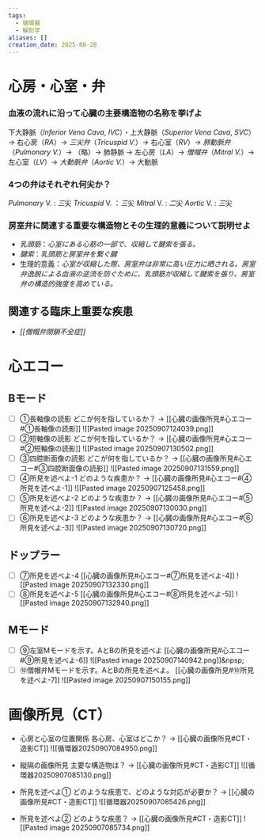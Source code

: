 ```yaml
---
tags:
  - 循環器
  - 解剖学
aliases: []
creation_date: 2025-08-28
---
```


# 心房・心室・弁

### 血液の流れに沿って心臓の主要構造物の名称を挙げよ
下大静脈（*Inferior Vena Cava*, *IVC*）・上大静脈（*Superior Vena Cava*, *SVC*）→ 右心房（*RA*）→ *三尖弁*（*Tricuspid V.*）→ 右心室（*RV*）→ *肺動脈弁*（*Pulmonary V.*）→ （略）→ 肺静脈 → 左心房（*LA*）→ *僧帽弁*（*Mitral V.*）→ 左心室（*LV*）→ *大動脈弁*（*Aortic V.*）→ 大動脈

### 4つの弁はそれぞれ何尖か？
*Pulmonary* V. : *三*尖
*Tricuspid* V. ：*三*尖
*Mitral* V. : *二*尖
*Aortic* V. : *三*尖

### 房室弁に関連する重要な構造物とその生理的意義について説明せよ
- *乳頭筋*：*心室にある心筋の一部で、収縮して腱索を張る。*
- *腱索*：*乳頭筋と房室弁を繋ぐ腱*
- 生理的意義：*心室が収縮した際、房室弁は非常に高い圧力に晒される。房室弁逸脱による血液の逆流を防ぐために、乳頭筋が収縮して腱索を張り、房室弁の構造的強度を高めている。*
　　　　　　　　　　　　　　　　　　　　　　　　　　　　　　　　　　　　　　　　　　　　　　　　　　　　　　　　　　　　　　　　　　　　　　　　　　　　　　　　　　　　　　　　　　　　　　　　　　　　　　　　　　　　　　　　　　　　　　　　　　　　　　　　　　　　　　　　　　　　　　　　　　　　　　　　　　　　　　　　　　　　　　　　　　　　　　　　　　　　　　　　　　　　　　　　　　　　　　　　　　　　　　　　　　　　　　　　　　　　　　　　　　　　　　　　　　　　　　　　　　　　　　　　　　　　　　　　　　　　　　　　　　　　　　　　　　　　　　　　　　　　　　　　　　　　　
## 関連する臨床上重要な疾患
- *[[僧帽弁閉鎖不全症]]*

# 心エコー
## Bモード
- [ ] ①長軸像の読影
どこが何を指しているか？ → [[心臓の画像所見#心エコー#①長軸像の読影]]
![[Pasted image 20250907124039.png]]&nbsp;   
- [ ] ②短軸像の読影
どこが何を指しているか？ → [[心臓の画像所見#心エコー#②短軸像の読影]]
![[Pasted image 20250907130502.png]]&nbsp;   
- [ ] ③四腔断面像の読影
どこが何を指しているか？ → [[心臓の画像所見#心エコー#③四腔断面像の読影]]
![[Pasted image 20250907131559.png]]&nbsp;  
- [ ] ④所見を述べよ-1
どのような疾患か？ → [[心臓の画像所見#心エコー#④所見を述べよ-1]]
![[Pasted image 20250907125458.png]]&nbsp;  
- [ ] ⑤所見を述べよ-2
どのような疾患か？ → [[心臓の画像所見#心エコー#⑤所見を述べよ-2]]
![[Pasted image 20250907130030.png]]
 &nbsp;  
- [ ] ⑥所見を述べよ-3
どのような疾患か？ → [[心臓の画像所見#心エコー#⑥所見を述べよ-3]]
![[Pasted image 20250907130720.png]]
&nbsp;  
## ドップラー
- [ ] ⑦所見を述べよ-4
[[心臓の画像所見#心エコー#⑦所見を述べよ-4]]
![[Pasted image 20250907132330.png]]&nbsp;  
- [ ] ⑧所見を述べよ-5
[[心臓の画像所見#心エコー#⑧所見を述べよ-5]]
![[Pasted image 20250907132940.png]]&nbsp;  
## Mモード
- [ ] ⑨左室Mモードを示す。AとBの所見を述べよ
[[心臓の画像所見#心エコー#⑨所見を述べよ-6]]
![[Pasted image 20250907140942.png]]&npsp;  
- [ ] ⑩僧帽弁Mモードを示す。AとBの所見を述べよ。
[[心臓の画像所見#⑩所見を述べよ-7]]
![[Pasted image 20250907150155.png]]

# 画像所見（CT）
- 心房と心室の位置関係
各心房、心室はどこか？ → [[心臓の画像所見#CT・造影CT]]
![[循環器20250907084950.png]]
 &nbsp;  
 
- 縦隔の画像所見
主要な構造物は？ → [[心臓の画像所見#CT・造影CT]]
![[循環器20250907085130.png]]
&nbsp;  

- 所見を述べよ①
どのような疾患で、どのような対応が必要か？ → [[心臓の画像所見#CT・造影CT]]
![[循環器20250907085426.png]]
&nbsp;  

- 所見を述べよ②
どのような疾患？ → [[心臓の画像所見#CT・造影CT]]
![[Pasted image 20250907085734.png]]&nbsp;  

